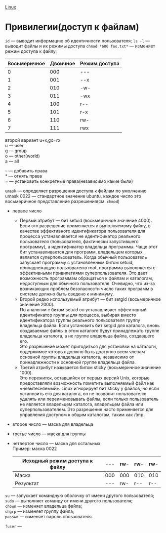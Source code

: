 [Linux](./Linux.md)

# Привилегии(доступ к файлам)

`id` — выводит информацию об идентичности пользователя;
`ls -l` — выводит файлы и их режимы доступа
`chmod *600 foo.txt*` — изменяет режим доступа к файлу;

| Восьмеричное | Двоичное | Режим доступа |
| ------------ | -------- | ------------- |
| 0            | 000      | ---           |
| 1            | 001      | --x           |
| 2            | 010      | -w-           |
| 3            | 011      | -wx           |
| 4            | 100      | r--           |
| 5            | 101      | r-x           |
| 6            | 110      | rw-           |
| 7            | 111      | rwx           |

второй вариант u+x,go=rx  
u — user  
g — group  
o — other(world)  
a — all

\- — добавить права  
\* — отнять права  
= — установить конкретные права(независимо какие были)

`umask` — определяет разрешения доступа к файлам по умолчанию
umask 0022 — стандартное значение ubuntu, каждое число это восьмеричное представление разрешения(см. `chmod`)

- первое число
  - Первый атрибут — бит setuid (восьмеричное значение 4000).  
    Если это разрешение применяется к выполняемому файлу, в качестве эффективного идентификатора пользователя для процесса устанавливается не идентификатор реального пользователя (пользователя, фактически запустившего программу), а идентификатор владельца программы. Чаще этот бит устанавливается для программ, владельцем которых является суперпользователь. Когда обычный пользователь запускает программу с установленным битом setuid, принадлежащую пользователю root, программа выполняется с эффективными привилегиями суперпользователя. Это дает возможность программам обращаться к файлам и каталогам, недоступным для обычного пользователя. Очевидно, что из-за возникающих проблем безопасности число таких программ в системе должно быть сведено к минимуму.
  - Второй редко используемый атрибут — бит setgid (восьмеричное значение 2000).  
     По аналогии с битом setuid он устанавливает эффективный идентификатор группы для процесса, выбирая вместо идентификатора группы реального пользователя группу владельца файла. Если установить бит setgid для каталога, вновь создаваемые файлы в этом каталоге будут принадлежать группе владельца каталога, а не группе владельца файла, создавшего его.  
     Это разрешение может пригодиться для установки на каталоги, содержимое которых должно быть доступно всем членам основной группы владельца каталога, независимо от принадлежности к основной группе владельца файла.
  - Третий атрибут называется битом sticky (восьмеричное значение 1000).  
    Это пережиток, оставшийся от первых версий Unix, которые предоставляли возможность пометить выполняемый файл как «невытесняемый». Linux игнорирует бит sticky у файлов, но если установить его для каталога, он не позволит пользователю удалять или переименовывать файлы, если только пользователь не является владельцем каталога, владельцем файла или суперпользователем. Это разрешение часто применяется для управления доступом к общим каталогам, таким как /tmp.
- второе число — маска для владельца
- третье число — маска для группы
- четвертое число — маска для остальных  
  Пример: маска 0022

  | Исходный режим доступа к файлу | --- | rw- | rw- | rw- |
  | ------------------------------ | --- | --- | --- | --- |
  | Маска                          | 000 | 000 | 010 | 010 |
  | Результат                      | --- | rw- | r-- | r-- |

`su` — запускает командную оболочку от имени другого пользователя;  
`sudo` — выполняет команду от имени другого пользователя;  
`chown` — изменяет владельца файла;  
`chgrp` — изменяет группу файла;  
`passwd` — изменяет пароль пользователя.

`fuser` —
